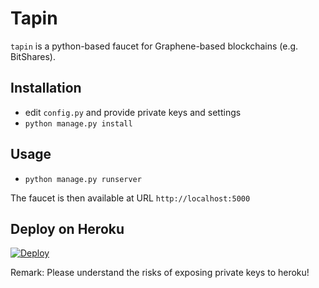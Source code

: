# Tapin

`tapin` is a python-based faucet for Graphene-based blockchains (e.g.  BitShares).

## Installation

* edit `config.py` and provide private keys and settings
* `python manage.py install`

## Usage

* `python manage.py runserver`

The faucet is then available at URL `http://localhost:5000`

## Deploy on Heroku

[![Deploy](https://www.herokucdn.com/deploy/button.svg)](https://heroku.com/deploy)

Remark: Please understand the risks of exposing private keys to heroku!
